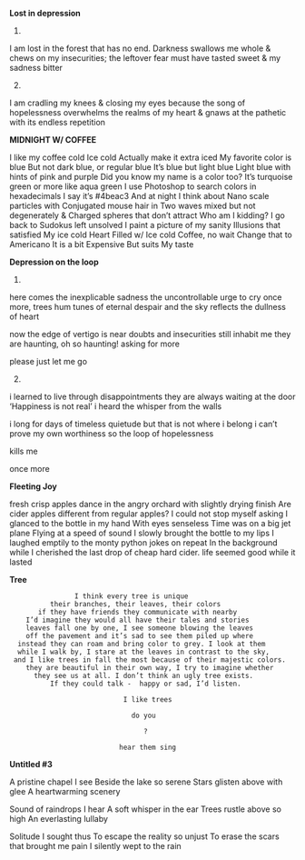 **Lost in depression**

1.

I am lost in the forest
that has no end.
Darkness swallows me whole &
chews on my insecurities;
the leftover fear must have tasted
sweet &
my sadness bitter

2.

I am cradling my knees &
closing my eyes because
the song of hopelessness
overwhelms the realms of my heart &
gnaws at the pathetic
with its endless repetition


**MIDNIGHT W/ COFFEE**


I like my coffee cold
Ice cold
Actually make it extra iced
My favorite color is blue
But not dark blue, or regular blue
It’s blue but light blue
Light blue with hints of pink and purple
Did you know my name is a color too?
It’s turquoise green or more like aqua green
I use Photoshop to search colors in hexadecimals
I say it’s #4beac3
And at night I think about
Nano scale particles with
Conjugated mouse hair in
Two waves mixed but not degenerately &
Charged spheres that don’t attract
Who am I kidding?
I go back to
Sudokus left unsolved
I paint a picture of my sanity
Illusions that satisfied
My ice cold
Heart
Filled w/
Ice cold
Coffee, no wait
Change that to
Americano
It is a bit
Expensive
But suits
My taste

**Depression on the loop**


1.
here comes the inexplicable sadness
the uncontrollable urge to cry
once more, trees hum tunes of eternal despair
and the sky reflects the dullness of heart

now the edge of vertigo is near
doubts and insecurities still inhabit me
they are haunting, oh so haunting!
asking for more

please
just
let me go

2.
i learned to live through disappointments
they are always waiting at the door
‘Happiness is not real’
i heard the whisper from the walls

i long for days of timeless quietude
but that is not where i belong
i can’t prove my own worthiness
so the loop of hopelessness

kills me

once more


**Fleeting Joy**


fresh crisp apples dance
in the angry orchard
with slightly drying finish
Are cider apples different
from regular apples?
I could not stop myself asking
I glanced to
the bottle in my hand
With eyes senseless
Time was on a big jet plane
Flying at a speed of sound
I slowly brought the bottle to my lips
I laughed emptily to the
monty python jokes
on repeat
In the background
while I cherished the last
drop of cheap hard cider.
life seemed good
while it lasted

**Tree**
  
 
                    I think every tree is unique
              their branches, their leaves, their colors
           if they have friends they communicate with nearby
        I’d imagine they would all have their tales and stories
        leaves fall one by one, I see someone blowing the leaves
        off the pavement and it’s sad to see them piled up where
      instead they can roam and bring color to grey. I look at them 
      while I walk by, I stare at the leaves in contrast to the sky,
     and I like trees in fall the most because of their majestic colors.
        they are beautiful in their own way, I try to imagine whether
          they see us at all. I don’t think an ugly tree exists.
              If they could talk -  happy or sad, I’d listen.
                                
                                I like trees
                                  
                                  do you
                                     
                                     ?
 
                               hear them sing
                              
   
**Untitled #3** 


A pristine chapel I see
Beside the lake so serene
Stars glisten above with glee
A heartwarming scenery 

Sound of raindrops I hear
A soft whisper in the ear
Trees rustle above so high
An everlasting lullaby

Solitude I sought thus
To escape the reality so unjust
To erase the scars that brought me pain
I silently wept to the rain



